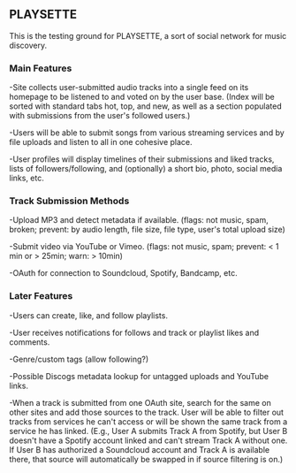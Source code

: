 ## PLAYSETTE

This is the testing ground for PLAYSETTE, a sort of social network for music discovery.

### Main Features

-Site collects user-submitted audio tracks into a single feed on its homepage to be listened to and voted on by the user base. (Index will be sorted with standard tabs hot, top, and new, as well as a section populated with submissions from the user's followed users.)

-Users will be able to submit songs from various streaming services and by file uploads and listen to all in one cohesive place.

-User profiles will display timelines of their submissions and liked tracks, lists of followers/following, and (optionally) a short bio, photo, social media links, etc.

### Track Submission Methods

-Upload MP3 and detect metadata if available. (flags: not music, spam, broken; prevent: by audio length, file size, file type, user's total upload size)

-Submit video via YouTube or Vimeo. (flags: not music, spam; prevent: < 1 min or > 25min; warn: > 10min)

-OAuth for connection to Soundcloud, Spotify, Bandcamp, etc.

### Later Features

-Users can create, like, and follow playlists.

-User receives notifications for follows and track or playlist likes and comments.

-Genre/custom tags (allow following?)

-Possible Discogs metadata lookup for untagged uploads and YouTube links.

-When a track is submitted from one OAuth site, search for the same on other sites and add those sources to the track.  User will be able to filter out tracks from services he can't access or will be shown the same track from a service he has linked.  (E.g., User A submits Track A from Spotify, but User B doesn't have a Spotify account linked and can't stream Track A without one.  If User B has authorized a Soundcloud account and Track A is available there, that source will automatically be swapped in if source filtering is on.)
